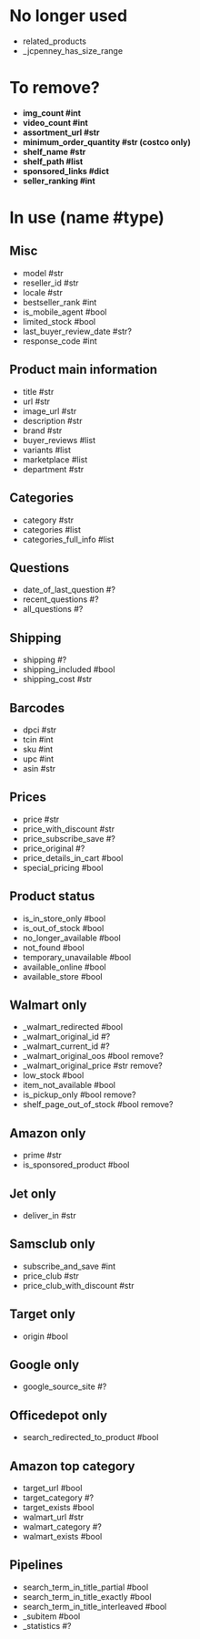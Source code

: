 # No longer used
* related_products
* _jcpenney_has_size_range

# To remove?
* **img_count #int** 
* **video_count #int** 
* **assortment_url #str** 
* **minimum_order_quantity #str (costco only)** 
* **shelf_name #str** 
* **shelf_path #list** 
* **sponsored_links #dict** 
* **seller_ranking #int** 

# In use (name #type)

## Misc
* model #str
* reseller_id #str
* locale #str
* bestseller_rank #int
* is_mobile_agent #bool
* limited_stock #bool
* last_buyer_review_date #str?
* response_code #int

## Product main information
* title #str
* url #str
* image_url #str
* description #str
* brand #str
* buyer_reviews #list
* variants #list
* marketplace #list
* department #str

## Categories
* category #str
* categories #list
* categories_full_info #list

## Questions
* date_of_last_question #?
* recent_questions #?
* all_questions #?

## Shipping
* shipping #?
* shipping_included #bool
* shipping_cost #str

## Barcodes
* dpci #str
* tcin #int
* sku #int
* upc #int
* asin #str

## Prices
* price #str
* price_with_discount #str
* price_subscribe_save #?
* price_original #?
* price_details_in_cart #bool
* special_pricing #bool

## Product status
* is_in_store_only #bool
* is_out_of_stock #bool
* no_longer_available #bool
* not_found #bool
* temporary_unavailable #bool
* available_online #bool
* available_store #bool

## Walmart only
* _walmart_redirected #bool
* _walmart_original_id #?
* _walmart_current_id #?
* _walmart_original_oos #bool remove?
* _walmart_original_price #str remove?
* low_stock #bool
* item_not_available #bool
* is_pickup_only #bool remove?
* shelf_page_out_of_stock #bool remove?

## Amazon only
* prime #str
* is_sponsored_product #bool

## Jet only
* deliver_in #str

## Samsclub only
* subscribe_and_save #int
* price_club #str
* price_club_with_discount #str

## Target only
* origin #bool

## Google only
* google_source_site #?

## Officedepot only
* search_redirected_to_product #bool

## Amazon top category
* target_url #bool
* target_category #?
* target_exists #bool
* walmart_url #str
* walmart_category #?
* walmart_exists #bool

## Pipelines
*  search_term_in_title_partial #bool
* search_term_in_title_exactly #bool
* search_term_in_title_interleaved #bool
* _subitem #bool
* _statistics #?